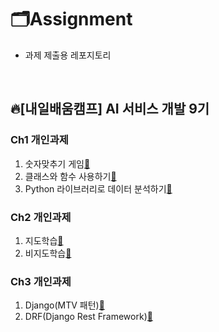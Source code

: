 # 🗂️Assignment

* 과제 제출용 레포지토리


<br>

## 🔥[내일배움캠프] AI 서비스 개발 9기 

### Ch1 개인과제
1. 숫자맞추기 게임[🔗](https://github.com/hzi09/Assignment/tree/main/CH1_Assignment/1.%20number-guess-game)
2. 클래스와 함수 사용하기[🔗](https://github.com/hzi09/Assignment/tree/main/CH1_Assignment/2.%20calss-def)
3. Python 라이브러리로 데이터 분석하기[🔗](https://github.com/hzi09/Assignment/tree/main/CH1_Assignment/3.%20data-analysis)

### Ch2 개인과제
1. 지도학습[🔗](https://github.com/hzi09/Assignment/tree/main/CH2_Assignment/1.%20Supervised-Learning)
2. 비지도학습[🔗](https://github.com/hzi09/Assignment/tree/main/CH2_Assignment/2.%20Unsupervised-Learning)

### Ch3 개인과제
1. Django(MTV 패턴)[🔗](https://github.com/hzi09/Assignment/tree/main/CH3_Assignment)
2. DRF(Django Rest Framework)[🔗](https://github.com/hzi09/Assignment/tree/main/CH3_Assignment_DRF)